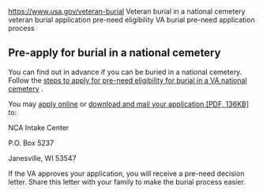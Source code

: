

https://www.usa.gov/veteran-burial
Veteran burial in a national cemetery
veteran burial application pre-need eligibility
VA burial pre-need application process

**Pre-apply for burial in a national cemetery**
-----------------------------------------------

You can find out in advance if you can be buried in a national cemetery. Follow the
[steps to apply for pre-need eligibility for burial in a VA national cemetery](https://www.va.gov/burials-memorials/pre-need-eligibility/)
.

You may
[apply online](https://www.va.gov/burials-and-memorials/pre-need/form-10007-apply-for-eligibility/introduction)
or
[download and mail your application [PDF, 136KB]](https://www.va.gov/vaforms/va/pdf/VA40-10007.pdf)
to:

NCA Intake Center
  
P.O. Box 5237
  
Janesville, WI 53547

If the VA approves your application, you will receive a pre-need decision letter. Share this letter with your family to make the burial process easier.
